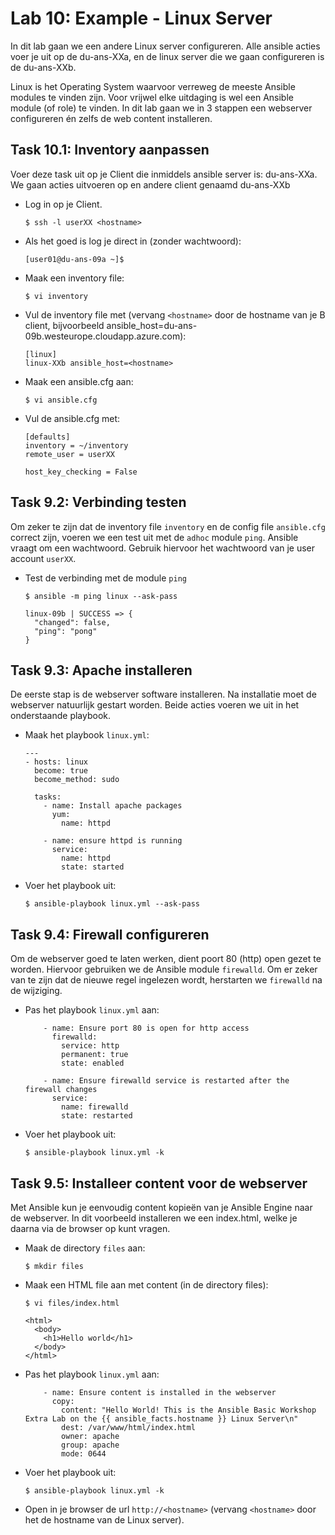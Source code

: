 # Lab 10: Example - Linux Server

In dit lab gaan we een andere Linux server configureren. Alle ansible acties voer je uit op de du-ans-XXa, en de linux server die we gaan configureren is de du-ans-XXb. 

Linux is het Operating System waarvoor verreweg de meeste Ansible modules te vinden zijn. Voor vrijwel elke uitdaging is wel een Ansible module (of role) te vinden. In dit lab gaan we in 3 stappen een webserver configureren én zelfs de web content installeren. 

## Task 10.1: Inventory aanpassen

Voer deze task uit op je Client die inmiddels ansible server is: du-ans-XXa. We gaan acties uitvoeren op en andere client genaamd du-ans-XXb

* Log in op je Client.

  ``$ ssh -l userXX <hostname>`` 

* Als het goed is log je direct in (zonder wachtwoord):

  ``` 
  [user01@du-ans-09a ~]$ 
  ```

* Maak een inventory file:

  ``$ vi inventory``

* Vul de inventory file met (vervang ``<hostname>`` door de hostname van je B client, bijvoorbeeld ansible_host=du-ans-09b.westeurope.cloudapp.azure.com):

  ```
  [linux]
  linux-XXb ansible_host=<hostname>
  ```
  
* Maak een ansible.cfg aan:

  ``$ vi ansible.cfg``

* Vul de ansible.cfg met:

  ```
  [defaults]
  inventory = ~/inventory
  remote_user = userXX
  
  host_key_checking = False
  ```

## Task 9.2: Verbinding testen

Om zeker te zijn dat de inventory file ``inventory`` en de config file ``ansible.cfg`` correct zijn, voeren we een test uit met de ``adhoc`` module ``ping``. Ansible vraagt om een wachtwoord. Gebruik hiervoor het wachtwoord van je user account ``userXX``.

* Test de verbinding met de module ``ping``

  ``$ ansible -m ping linux --ask-pass``
  
  ```
  linux-09b | SUCCESS => {
    "changed": false,
    "ping": "pong"
  }
  ```
  
## Task 9.3: Apache installeren

De eerste stap is de webserver software installeren. Na installatie moet de webserver natuurlijk gestart worden. Beide acties voeren we uit in het onderstaande playbook.

* Maak het playbook ``linux.yml``:

  ```
  ---
  - hosts: linux
    become: true
    become_method: sudo

    tasks:
      - name: Install apache packages
        yum:
          name: httpd

      - name: ensure httpd is running
        service:
          name: httpd 
          state: started
  ```

* Voer het playbook uit:

  ``$ ansible-playbook linux.yml --ask-pass``
  
## Task 9.4: Firewall configureren

Om de webserver goed te laten werken, dient poort 80 (http) open gezet te worden. Hiervoor gebruiken we de Ansible module ``firewalld``. Om er zeker van te zijn dat de nieuwe regel ingelezen wordt, herstarten we ``firewalld`` na de wijziging. 
 
* Pas het playbook ``linux.yml`` aan:
 
  ```
      - name: Ensure port 80 is open for http access
        firewalld:
          service: http
          permanent: true
          state: enabled

      - name: Ensure firewalld service is restarted after the firewall changes
        service: 
          name: firewalld 
          state: restarted
   ```

* Voer het playbook uit:

  ``$ ansible-playbook linux.yml -k``
   
## Task 9.5: Installeer content voor de webserver

Met Ansible kun je eenvoudig content kopieën van je Ansible Engine naar de webserver. In dit voorbeeld installeren we een index.html, welke je daarna via de browser op kunt vragen.

* Maak de directory ``files`` aan:
  
  ``$ mkdir files``
  
* Maak een HTML file aan met content (in de directory files):

  ``$ vi files/index.html``
  
  ```
  <html>
    <body>
      <h1>Hello world</h1>
    </body>
  </html>
  ```
  
* Pas het playbook ``linux.yml`` aan:

  ```
      - name: Ensure content is installed in the webserver
        copy:
          content: "Hello World! This is the Ansible Basic Workshop Extra Lab on the {{ ansible_facts.hostname }} Linux Server\n"
          dest: /var/www/html/index.html
          owner: apache
          group: apache
          mode: 0644
  ```
    
* Voer het playbook uit:

  ``$ ansible-playbook linux.yml -k``
  
* Open in je browser de url ``http://<hostname>`` (vervang ``<hostname>`` door het de hostname van de Linux server).
